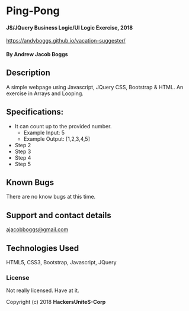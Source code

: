 # Ping-Pong

#### JS/JQuery Business Logic/UI Logic Exercise, 2018

https://andyboggs.github.io/vacation-suggester/

#### By Andrew Jacob Boggs

## Description

A simple webpage using Javascript, JQuery CSS, Bootstrap & HTML. An exercise in Arrays and Looping.

## Specifications:

* It can count up to the provided number.
  * Example Input: 5
  * Example Output: [1,2,3,4,5]
* Step 2
* Step 3
* Step 4
* Step 5

## Known Bugs

There are no know bugs at this time.  

## Support and contact details

ajacobboggs@gmail.com

## Technologies Used

HTML5, CSS3, Bootstrap, Javascript, JQuery

### License

Not really licensed. Have at it.

Copyright (c) 2018 **HackersUniteS-Corp**
